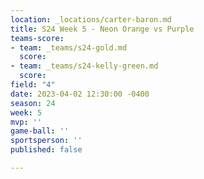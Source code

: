 ```yaml
---
location: _locations/carter-baron.md
title: S24 Week 5 - Neon Orange vs Purple
teams-score:
- team: _teams/s24-gold.md
  score: 
- team: _teams/s24-kelly-green.md
  score: 
field: "4"
date: 2023-04-02 12:30:00 -0400
season: 24
week: 5
mvp: ''
game-ball: ''
sportsperson: ''
published: false

---
```

